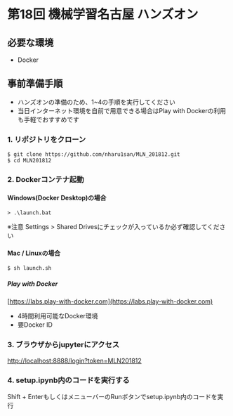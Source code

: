 # 第18回 機械学習名古屋 ハンズオン
## 必要な環境
- Docker

## 事前準備手順
- ハンズオンの準備のため、1~4の手順を実行してください
- 当日インターネット環境を自前で用意できる場合はPlay with Dockerの利用も手軽でおすすめです

### 1. リポジトリをクローン
```
$ git clone https://github.com/nharu1san/MLN_201812.git
$ cd MLN201812
```

### 2. Dockerコンテナ起動
#### Windows(Docker Desktop)の場合
```
> .\launch.bat
```
※注意 Settings > Shared Drivesにチェックが入っているか必ず確認してください

#### Mac / Linuxの場合
```
$ sh launch.sh
```

##### Play with Docker
[https://labs.play-with-docker.com](https://labs.play-with-docker.com)
- 4時間利用可能なDocker環境
- 要Docker ID

### 3. ブラウザからjupyterにアクセス
[http://localhost:8888/login?token=MLN201812](http://localhost:8888/login?token=MLN201812)

### 4. setup.ipynb内のコードを実行する
Shift + EnterもしくはメニューバーのRunボタンでsetup.ipynb内のコードを実行
